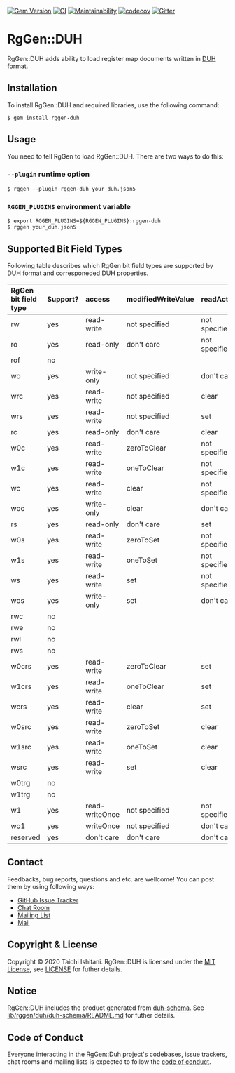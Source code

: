 [![Gem Version](https://badge.fury.io/rb/rggen-duh.svg)](https://badge.fury.io/rb/rggen-duh)
[![CI](https://github.com/rggen/rggen-duh/workflows/CI/badge.svg)](https://github.com/rggen/rggen-duh/actions?query=workflow%3ACI)
[![Maintainability](https://api.codeclimate.com/v1/badges/7a4090f4a7c21d29036c/maintainability)](https://codeclimate.com/github/rggen/rggen-duh/maintainability)
[![codecov](https://codecov.io/gh/rggen/rggen-duh/branch/master/graph/badge.svg)](https://codecov.io/gh/rggen/rggen-duh)
[![Gitter](https://badges.gitter.im/rggen/rggen.svg)](https://gitter.im/rggen/rggen?utm_source=badge&utm_medium=badge&utm_campaign=pr-badge)

# RgGen::DUH

RgGen::DUH adds ability to load register map documents written in [DUH](https://github.com/sifive/duh) format.

## Installation

To install RgGen::DUH and required libraries, use the following command:

```
$ gem install rggen-duh
```

## Usage

You need to tell RgGen to load RgGen::DUH. There are two ways to do this:

### `--plugin` runtime option

```
$ rggen --plugin rggen-duh your_duh.json5
```

### `RGGEN_PLUGINS` environment variable

```
$ export RGGEN_PLUGINS=${RGGEN_PLUGINS}:rggen-duh
$ rggen your_duh.json5
```

## Supported Bit Field Types

Following table describes which RgGen bit field types are supported by DUH format and corresponeded DUH properties.

| RgGen bit field type | Support? | access         | modifiedWriteValue | readAction    | reserved |
|:---------------------|:---------|:---------------|:-------------------|:--------------|:---------|
| rw                   | yes      | read-write     | not specified      | not specified | no       |
| ro                   | yes      | read-only      | don't care         | not specified | no       |
| rof                  | no       |                |                    |               | no       |
| wo                   | yes      | write-only     | not specified      | don't care    | no       |
| wrc                  | yes      | read-write     | not specified      | clear         | no       |
| wrs                  | yes      | read-write     | not specified      | set           | no       |
| rc                   | yes      | read-only      | don't care         | clear         | no       |
| w0c                  | yes      | read-write     | zeroToClear        | not specified | no       |
| w1c                  | yes      | read-write     | oneToClear         | not specified | no       |
| wc                   | yes      | read-write     | clear              | not specified | no       |
| woc                  | yes      | write-only     | clear              | don't care    | no       |
| rs                   | yes      | read-only      | don't care         | set           | no       |
| w0s                  | yes      | read-write     | zeroToSet          | not specified | no       |
| w1s                  | yes      | read-write     | oneToSet           | not specified | no       |
| ws                   | yes      | read-write     | set                | not specified | no       |
| wos                  | yes      | write-only     | set                | don't care    | no       |
| rwc                  | no       |                |                    |               |          |
| rwe                  | no       |                |                    |               |          |
| rwl                  | no       |                |                    |               |          |
| rws                  | no       |                |                    |               |          |
| w0crs                | yes      | read-write     | zeroToClear        | set           | no       |
| w1crs                | yes      | read-write     | oneToClear         | set           | no       |
| wcrs                 | yes      | read-write     | clear              | set           | no       |
| w0src                | yes      | read-write     | zeroToSet          | clear         | no       |
| w1src                | yes      | read-write     | oneToSet           | clear         | no       |
| wsrc                 | yes      | read-write     | set                | clear         | no       |
| w0trg                | no       |                |                    |               |          |
| w1trg                | no       |                |                    |               |          |
| w1                   | yes      | read-writeOnce | not specified      | not specified | no       |
| wo1                  | yes      | writeOnce      | not specified      | don't care    | no       |
| reserved             | yes      | don't care     | don't care         | don't care    | yes      |

## Contact

Feedbacks, bug reports, questions and etc. are wellcome! You can post them by using following ways:

* [GitHub Issue Tracker](https://github.com/rggen/rggen-duh/issues)
* [Chat Room](https://gitter.im/rggen/rggen)
* [Mailing List](https://groups.google.com/d/forum/rggen)
* [Mail](mailto:rggen@googlegroups.com)

## Copyright & License

Copyright &copy; 2020 Taichi Ishitani. RgGen::DUH is licensed under the [MIT License](https://opensource.org/licenses/MIT), see [LICENSE](LICENSE) for futher details.

## Notice

RgGen::DUH includes the product generated from [duh-schema](https://github.com/sifive/duh-schema).
See [lib/rggen/duh/duh-schema/README.md](lib/rggen/duh/duh-schema/README.md) for futher details.

## Code of Conduct

Everyone interacting in the RgGen::Duh project's codebases, issue trackers, chat rooms and mailing lists is expected to follow the [code of conduct](https://github.com/rggen/rggen-duh/blob/master/CODE_OF_CONDUCT.md).

